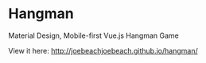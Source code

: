# Hangman
Material Design, Mobile-first Vue.js Hangman Game

View it here:
http://joebeachjoebeach.github.io/hangman/
